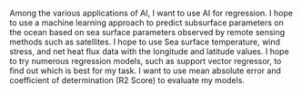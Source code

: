 Among the various applications of AI, I want to use AI for regression. I hope to use a machine learning approach to predict subsurface parameters on the ocean based on sea surface parameters observed by remote sensing methods such as satellites. I hope to use Sea surface temperature, wind stress, and net heat flux data with the longitude and latitude values. I hope to try numerous regression models, such as support vector regressor, to find out which is best for my task. I want to use mean absolute error and coefficient of determination (R2 Score) to evaluate my models.
